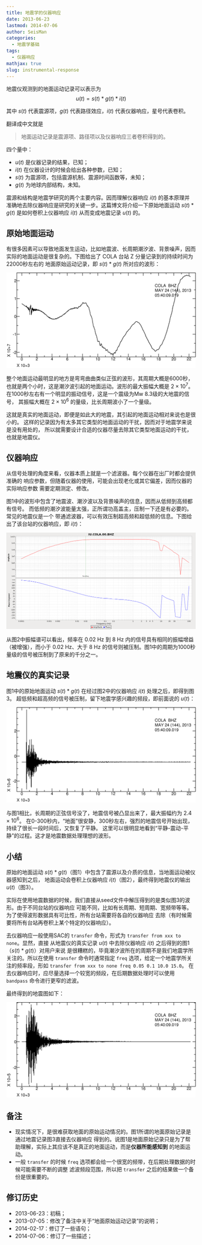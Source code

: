 ```yaml
---
title: 地震学的仪器响应
date: 2013-06-23
lastmod: 2014-07-06
author: SeisMan
categories:
  - 地震学基础
tags:
  - 仪器响应
mathjax: true
slug: instrumental-response
---
```


地震仪观测到的地面运动记录可以表示为 $$u(t)=s(t) \ast g(t) \ast i(t)$$

其中 $s(t)$ 代表震源项，$g(t)$ 代表路径效应，$i(t)$ 代表仪器响应，星号代表卷积。

翻译成中文就是

> 地面运动记录是震源项、路径项以及仪器响应三者卷积得到的。

四个量中：

- $u(t)$ 是仪器记录的结果，已知；
- $i(t)$ 在仪器设计的时候会给出各种参数，已知；
- $s(t)$ 为震源项，包括震源机制、震源时间函数等，未知；
- $g(t)$ 为地球内部结构，未知。

震源和结构是地震学研究的两个主要内容。因而理解仪器响应 $i(t)$ 的基本原理并
准确地去除仪器响应是研究的关键一步。这篇博文将介绍一下原始地面运动
$s(t) \ast g(t)$ 是如何卷积上仪器响应 $i(t)$ 从而变成地震记录 $u(t)$ 的。

<!--more-->

## 原始地面运动

有很多因素可以导致地面发生运动，比如地震波、长周期潮汐波、背景噪声，因而
实际的地面运动是很复杂的。下图给出了 COLA 台站 Z 分量记录到的持续时间为22000秒左右的
地面原始运动记录，即 $s(t) \ast g(t)$ 所对应的波形：

![原始地面运动；横轴代表时间，纵轴代表振幅。](/images/2013062301.png)

整个地面运动最明显的地方是弯弯曲曲类似正弦的波形，其周期大概是6000秒，
也就是两个小时，这是潮汐波引起的地面运动。波形的最大振幅大概是 $2\times10^7$。
在1000秒左右有一个明显的振动信号，这是一个震级为Mw 8.3级的大地震的信号，
其振幅大概在 $2\times10^6$ 的量级，比长周期波小了一个量级。

这就是真实的地面运动，即便是如此大的地震，其引起的地面运动相对来说也是很小的。
这样的记录因为有太多其它类型的地面运动的干扰，因而对于地震学来说是没有用处的，
所以就需要设计合适的仪器尽量去除其它类型地面运动的干扰，也就是地震仪。

## 仪器响应

从信号处理的角度来看，仪器本质上就是一个滤波器。每个仪器在出厂时都会提供准确的
响应参数，但随着仪器的使用，可能会出现老化或其它偏差，因而仪器的实际响应参数
需要定期测定、修改。

图1中的波形中包含了地震波、潮汐波以及背景噪声的信息，因而从低频到高频都有信号。
而低频的潮汐波能量太强，正所谓功高盖主，压制一下还是有必要的。常见的地震仪是一个
带通滤波器，可以有效压制超高频和超低频的信息。下图给出了该台站的仪器响应，即 $i(t)$：

![仪器响应频谱图。横轴为频率，上图为振幅谱，下图为相位谱。](/images/2013062302.png)

从图2中振幅谱可以看出，频率在 0.02 Hz 到 8 Hz 内的信号具有相同的振幅增益（被增强），而小于
0.02 Hz、大于 8 Hz 的信号则被压制。图1中的周期为1000秒量级的信号被压制到了原来的千分之一。

## 地震仪的真实记录

图1中的原始地面运动 $s(t) \ast g(t)$ 在经过图2中的仪器响应 $i(t)$ 处理之后，即得到图3。
超低频和超高频的信号被压制，留下地震学感兴趣的频段，即前面说的 $u(t)$：

![COLA台站的地震记录](/images/2013062303.png)

与图1相比，长周期的正弦信号没了，地震信号被凸显出来了，最大振幅约为 $2.4\times10^6$。
在0-300秒内，“地面”很安静，300秒左右，强烈的地震信号开始出现，持续了很长一段时间后，又恢复了平静。
这里可以很明显地看到“平静-震动-平静”的过程。这才是地震数据处理理想的波形。

## 小结

原始的地面运动 $s(t) \ast g(t)$（图1）中包含了震源以及介质的信息，当地面运动被仪器感知到之后，
地面运动会卷积上仪器响应 $i(t)$（图2），最终得到地震仪的输出 $u(t)$（图3）。

实际在使用地震数据的时候，我们直接从seed文件中解压得到的是类似图3的波形。由于不同台站的仪器响应
可能不同，比如有长周期、短周期、宽频带等等。为了使得波形数据具有可比性，所有台站需要将各自的仪器响应
去除（有时候需要将所有台站再卷积上某个特定的仪器响应）。

去仪器响应一般使用SAC的 `transfer` 命令，形式为 `transfer from xxx to none`。显然，直接
从地震仪的真实记录 $u(t)$ 中去除仪器响应 $i(t)$ 之后得到的图1（$s(t) \ast g(t)$）对用户来说
是很糟糕的，毕竟潮汐波所在的周期不是我们地震学所关注的。所以在使用 `transfer` 命令时通常指定 `freq`
选项，给定一个地震学所关注的频率段，形如 `transfer from xxx to none freq 0.05 0.1 10.0 15.0`。
在去仪器响应时，应尽量选择一个较宽的频段，在后期数据处理时可以使用 `bandpass` 命令进行更窄的滤波。

最终得到的地震图如下：

![理想的地震图，由原始数据经过transfer之后得到。](/images/2013062304.png)

## 备注

- 现实情况下，是很难获取地面的原始运动情况的。图1所谓的地面原始记录是通过地震记录图3直接去仪器响应
得到的。说图1是地面原始记录只是为了帮助理解，实际上其应该不是真正的地面运动，而是**仪器所能感知到**
的地面运动。
- 一般 `transfer` 的时候 `freq` 选项都会给一个很宽的频带，在后期处理数据的时候可能需要不断的调整
滤波频段范围，所以把 `transfer` 之后的结果做一个备份是很重要的。

## 修订历史

- 2013-06-23：初稿；
- 2013-07-05：修改了备注中关于“地面原始运动记录”的说明；
- 2014-02-17：修订了一些语句；
- 2014-07-06：修订了一些描述；
